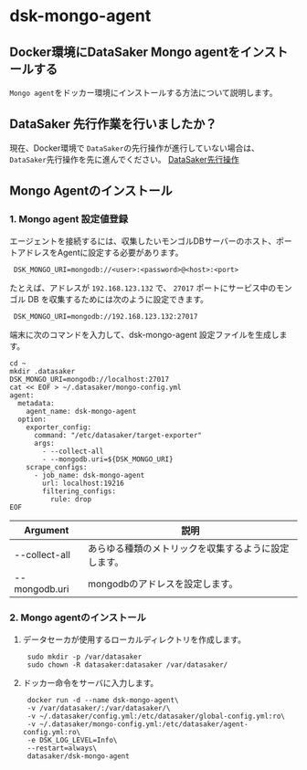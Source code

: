 # dsk-mongo-agent

## Docker環境にDataSaker Mongo agentをインストールする

`Mongo agent`をドッカー環境にインストールする方法について説明します。

## DataSaker 先行作業を行いましたか？

現在、Docker環境で `DataSaker`の先行操作が進行していない場合は、 `DataSaker`先行操作を先に進んでください。 [DataSaker先行操作](dsk-mongo-agent/ja/$%7BPREPARATION\_MANUAL\_JP%7D/)

## Mongo Agentのインストール

### 1. Mongo agent 設定値登録

エージェントを接続するには、収集したいモンゴルDBサーバーのホスト、ポートアドレスをAgentに設定する必要があります。
```shell
 DSK_MONGO_URI=mongodb://<user>:<password>@<host>:<port>
```
たとえば、アドレスが `192.168.123.132` で、 `27017` ポートにサービス中のモンゴル DB を収集するためには次のように設定できます。
```shell
 DSK_MONGO_URI=mongodb://192.168.123.132:27017
```
端末に次のコマンドを入力して、dsk-mongo-agent 設定ファイルを生成します。
```shell
cd ~
mkdir .datasaker
DSK_MONGO_URI=mongodb://localhost:27017
cat << EOF > ~/.datasaker/mongo-config.yml
agent:
  metadata:
    agent_name: dsk-mongo-agent
  option:
    exporter_config:
      command: "/etc/datasaker/target-exporter"
      args:
        - --collect-all
        - --mongodb.uri=${DSK_MONGO_URI}
    scrape_configs:
      - job_name: dsk-mongo-agent
        url: localhost:19216
        filtering_configs:
          rule: drop
EOF
```
| Argument |説明|
| ------------- | ------------------------ |
| --collect-all |あらゆる種類のメトリックを収集するように設定します。 |
| --mongodb.uri | mongodbのアドレスを設定します。 |

### 2. Mongo agentのインストール

1. データセーカが使用するローカルディレクトリを作成します。

    ```shell
     sudo mkdir -p /var/datasaker
     sudo chown -R datasaker:datasaker /var/datasaker/
    ```

2. ドッカー命令をサーバに入力します。

    ```shell
     docker run -d --name dsk-mongo-agent\
     -v /var/datasaker/:/var/datasaker/\
     -v ~/.datasaker/config.yml:/etc/datasaker/global-config.yml:ro\
     -v ~/.datasaker/mongo-config.yml:/etc/datasaker/agent-config.yml:ro\
     -e DSK_LOG_LEVEL=Info\
     --restart=always\
     datasaker/dsk-mongo-agent
    ```